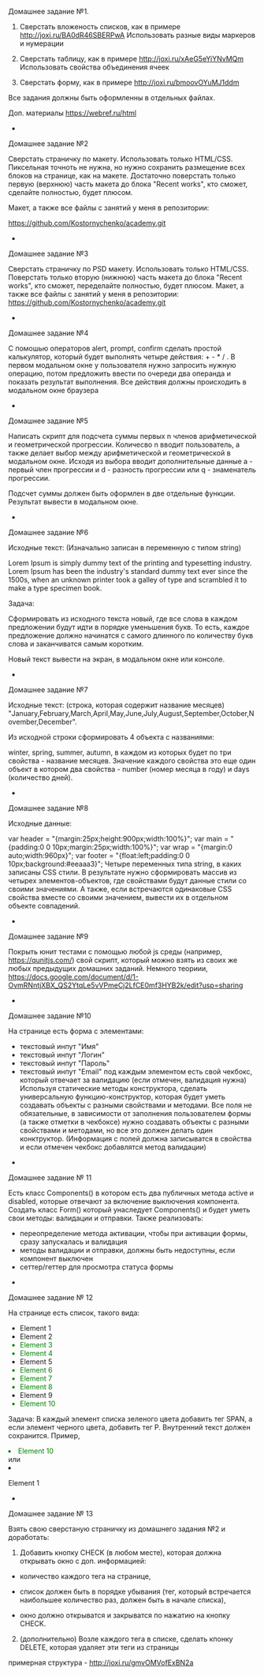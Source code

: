 Домашнее задание №1.

1. Сверстать вложеность списков, как в примере http://joxi.ru/BA0dR46SBERPwA Использовать разные виды маркеров и нумерации

2. Сверстать таблицу, как в примере http://joxi.ru/xAeG5eYiYNvMQm Использовать свойства объединения ячеек

3. Сверстать форму, как в примере http://joxi.ru/bmoovOYuMJ1ddm

Все задания должны быть оформленны в отдельных файлах.

Доп. материалы https://webref.ru/html

*

Домашнее задание №2

Сверстать страничку по макету. Использовать только HTML/CSS. Пиксельная точноть не нужна, но нужно сохранить размещение всех блоков на странице, как на макете. Достаточно поверстать только первую (верхнюю) часть макета до блока "Recent works", кто сможет, сделайте полностью, будет плюсом.

Макет, а также все файлы с занятий у меня в репозитории:

https://github.com/Kostornychenko/academy.git

*

Домашнее задание №3

Сверстать страничку по PSD макету. Использовать только HTML/CSS. Поверстать только вторую (нижнюю) часть макета до блока "Recent works", кто сможет, переделайте полностью, будет плюсом.
Макет, а также все файлы с занятий у меня в репозитории:
https://github.com/Kostornychenko/academy.git

*

Домашнее задание №4

C помошью операторов alert, prompt, confirm сделать простой калькулятор, который будет выполнять четыре действия: + - * / . В первом модальном окне у пользователя нужно запросить нужную операцию, потом предложить ввести по очереди два операнда и показать результат выполнения. Все действия должны происходить в модальном окне браузера

*

Домашнее задание №5

Написать скрипт для подсчета суммы первых n членов арифметической и геометрической прогрессии. Количесво n вводит пользователь, а также делает выбор между арифметической и геометрической в модальном окне. Исходя из выбора вводит дополнительные данные а - первый член прогрессии и d - разность прогрессии или q - знаменатель прогрессии.

Подсчет суммы должен быть оформлен в две отдельные функции. Результат вывести в модальном окне.

*

Домашнее задание №6

Исходные текст: (Изначально записан в переменную с типом string)

Lorem Ipsum is simply dummy text of the printing and typesetting industry. Lorem Ipsum has been the industry's standard dummy text ever since the 1500s, when an unknown printer took a galley of type and scrambled it to make a type specimen book. 

Задача:

Сформировать из исходного текста новый, где все слова в каждом предложении будут идти в порядке уменьшения букв. То есть, каждое предложение должно начинатся с самого длинного по количеству букв слова и заканчиватся самым коротким.

Новый текст вывести на экран, в модальном окне или консоле.

*

Домашнее задание №7

Исходные текст: (строка, которая содержит название месяцев) "January,February,March,April,May,June,July,August,September,October,November,December".

Из исходной строки сформировать 4 объекта с названиями:

winter, spring, summer, autumn,
в каждом из которых будет по три свойства - название месяцев. 
Значение каждого свойства это еще один объект в котором два свойства - number (номер месяца в году) и days (количество дней).

*

Домашнее задание №8

Исходные данные: 

var header = "{margin:25px;height:900px;width:100%}";
var main = "{padding:0 0 10px;margin:25px;width:100%}";
var wrap = "{margin:0 auto;width:960px}";
var footer = "{float:left;padding:0 0 10px;background:#eeaaa3}";
Четыре переменных типа string, в каких записаны CSS стили. В результате нужно сформировать массив из четырех элементов-объектов, где свойствами будут данные стили со своими значениями. А также, если встречаются одинаковые CSS свойства вместе со своими значением, вывести их в отдельном объекте совпадений.

*

Домашнее задание №9

Покрыть юнит тестами с помощью любой js среды (например, https://qunitjs.com/) свой скрипт, который можно взять из своих же любых предыдущих домашних заданий.
Немного теориии, https://docs.google.com/document/d/1-OvmRNntjXBX_QS2YtqLe5vVPmeCj2LfCE0mf3HYB2k/edit?usp=sharing

*

Домашнее задание №10

На странице есть форма с элементами:
- текстовый инпут "Имя"
- текстовый инпут "Логин"
- текстовый инпут "Пароль"
- текстовый инпут "Email"
под каждым элементом есть свой чекбокс, который отвечает за валидацию (если отмечен, валидация нужна)
Используя статические методы конструктора, сделать универсальную функцию-конструктор, которая будет уметь создавать объекты с разными свойствами и методами.  Все поля не обязательные, в зависимости от заполнения пользователем формы (а также отметки в чекбоксе) нужно создавать объекты с разными свойствами и методами, но все это должен делать один конктруктор. (Информация с полей должна записыватся в свойства и если отмечен чекбокс добавлятся метод валидации)

*

Домашнее задание № 11

Есть класс Components() в котором есть два публичных метода active и disabled, которые отвечают за включение выключения компонента. Создать класс Form() который унаследует Components() и будет уметь свои методы: валидации и отправки.
Также реализовать:
- переопределение метода активации, чтобы при активации формы, сразу запускалась и валидация
- методы валидации и отправки, должны быть недоступны, если компонент выключен
- сеттер/геттер для просмотра статуса формы

*

Домашнее задание № 12

На странице есть список, такого вида:
<ul id="list">
    <li>Element 1</li>
    <li>Element 2</li>
    <li style="color: green">Element 3</li>
    <li style="color: green">Element 4</li>
    <li>Element 5</li>
    <li style="color: green">Element 6</li>
    <li style="color: green">Element 7</li>
    <li style="color: green">Element 8</li>
    <li>Element 9</li>
    <li style="color: green">Element 10</li>
</ul>
 
Задача:
В каждый элемент списка зеленого цвета добавить тег SPAN, а если элемент черного цвета, добавить тег Р. Внутренний текст должен сохранится.
Пример,
<li style="color: green"><span>Element 10</span></li>
или
<li><p>Element 1</p></li>

*

Домашнее задание № 13

 

Взять свою сверстаную страничку из домашнего задания №2 и доработать:

1. Добавить кнопку CHECK (в любом месте), которая должна открывать окно с доп. информацией:

- количество каждого тега на странице,

- список должен быть в порядке убывания (тег, который встречается наибольшее количество раз, должен быть в начале списка),

- окно должно открыватся и закрыватся по нажатию на кнопку CHECK.

2. (дополнительно) Возле каждого тега в списке, сделать кпонку DELETE, которая удаляет эти теги из страницы

 

примерная структура - http://joxi.ru/gmvOMVofExBN2a
